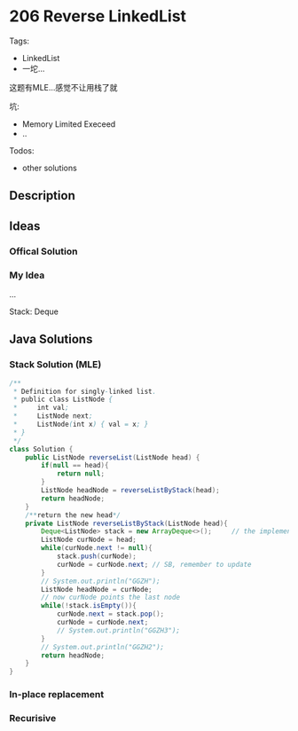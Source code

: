 # 206 Reverse LinkedList
Tags:

- LinkedList
- 一坨...

这题有MLE...感觉不让用栈了就

坑:

- Memory Limited Execeed
- ..

Todos:

- other solutions

## Description



## Ideas

### Offical Solution


### My Idea

...

Stack: Deque

## Java Solutions

### Stack Solution (MLE)

```java
/**
 * Definition for singly-linked list.
 * public class ListNode {
 *     int val;
 *     ListNode next;
 *     ListNode(int x) { val = x; }
 * }
 */
class Solution {
    public ListNode reverseList(ListNode head) {
        if(null == head){
            return null;
        }
        ListNode headNode = reverseListByStack(head);
        return headNode;
    }
    /**return the new head*/
    private ListNode reverseListByStack(ListNode head){
        Deque<ListNode> stack = new ArrayDeque<>();     // the implementation is addFirst and removeFirst
        ListNode curNode = head;
        while(curNode.next != null){
            stack.push(curNode);
            curNode = curNode.next; // SB, remember to update
        }
        // System.out.println("GGZH");
        ListNode headNode = curNode;
        // now curNode points the last node
        while(!stack.isEmpty()){
            curNode.next = stack.pop();
            curNode = curNode.next;
            // System.out.println("GGZH3");
        }
        // System.out.println("GGZH2");
        return headNode;
    }
}
```

### In-place replacement

### Recurisive